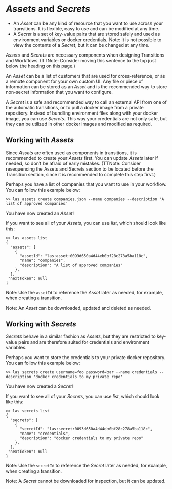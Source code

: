 # *Assets* and *Secrets*

 - An *Asset* can be any kind of resource that you want to use across your transitions.
    It is flexible, easy to use and can be modified at any time.
 - A *Secret* is a set of key-value pairs that are stored safely 
    and used as environment variables or docker credentials. 
    Note: It is not possible to view the contents of a *Secret*, but it can be changed at any time.
 
*Assets* and *Secrets* are necessary components when designing Transitions and Workflows.
(TTNote: Consider moving this sentence to the top just below the heading on this page.)

An *Asset* can be a list of customers that are used for cross-reference, 
or as a remote component for your own custom UI. 
Any file or piece of information can be stored as an *Asset* 
and is the recommended way to store non-secret information that you want to configure.

A *Secret* is a safe and recommended way to call an external API from one of the automatic transitions, 
or to pull a docker image from a private repository.
Instead of bundling environment files along with your docker image, you can use *Secrets*.
This way your credentials are not only safe, 
but they can be utilized in other docker images and modified as required.


## Working with *Assets*
Since *Assets* are often used as components in transitions, it is recommended to create your *Assets* first. 
You can update *Assets* later if needed, so don't be afraid of early mistakes.
(TTNote: Consider resequencing the Assets and Secrets section to be located before the Transition section, since it is recommended to complete this step first.)

Perhaps you have a list of companies that you want to use in your workflow. You can follow this example below:

```commandline
>> las assets create companies.json --name companies --description 'A list of approved companies'
```

You have now created an *Asset*! 

If you want to see all of your *Assets*, you can use *list*, 
which should look like this:

```commandline
>> las assets list 
{
  "assets": [
    {
      "assetId": "las:asset:0093d650a4d44eb0bf28c278a5ba118c",
      "name": "companies",
      "description": "A list of approved companies"
    },
  ],
 "nextToken": null
}

```

Note: Use the `assetId` to reference the *Asset* later as needed, for example, when creating a transition. 

Note: An *Asset* can be downloaded, updated and deleted as needed.


## Working with *Secrets*
*Secrets* behave in a similar fashion as *Assets*, but they are restricted to key-value pairs and are therefore 
suited for credentials and environment variables. 

Perhaps you want to store the credentials to your private docker repository. You can follow this example below:

```commandline
>> las secrets create username=foo password=bar --name credentials --description 'docker credentials to my private repo'
```

You have now created a *Secret*! 

If you want to see all of your *Secrets*, you can use *list*, 
which should look like this:

```commandline
>> las secrets list 
{
  "secrets": [
    {
      "secretId": "las:secret:0093d650a4d44eb0bf28c278a5ba118c",
      "name": "credentials",
      "description": "docker credentials to my private repo"
    },
  ],
 "nextToken": null
}
```

Note: Use the `secretId` to reference the *Secret* later as needed, for example, when creating a transition. 

Note: A *Secret* cannot be downloaded for inspection, but it can be updated.

